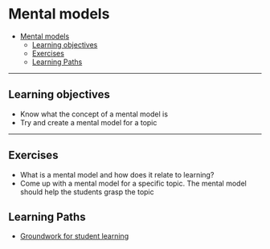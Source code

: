 # Mental models

- [Mental models](#mental-models)
  - [Learning objectives](#learning-objectives)
  - [Exercises](#exercises)
  - [Learning Paths](#learning-paths)

---

## Learning objectives

* Know what the concept of a mental model is
* Try and create a mental model for a topic

---

## Exercises

- What is a mental model and how does it relate to learning?
- Come up with a mental model for a specific topic. The mental model should help the students grasp the topic

## Learning Paths

- [Groundwork for student learning](../learning-paths/groundwork-for-student-learning.md)
